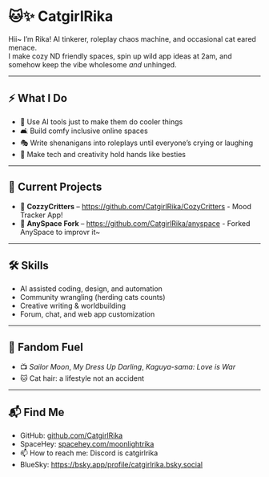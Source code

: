 # 🐱✨ CatgirlRika

Hii~ I’m Rika! AI tinkerer, roleplay chaos machine, and occasional cat eared menace.  
I make cozy ND friendly spaces, spin up wild app ideas at 2am, and somehow keep the vibe wholesome *and* unhinged.

---

## ⚡ What I Do
- 🤖 Use AI tools just to make them do cooler things
- 🛋 Build comfy inclusive online spaces
- 🎭 Write shenanigans into roleplays until everyone’s crying or laughing
- 🎨 Make tech and creativity hold hands like besties

---

## 📂 Current Projects
- 🐾 **CozzyCritters** – https://github.com/CatgirlRika/CozyCritters -  Mood Tracker App! 
- 🌌 **AnySpace Fork** – https://github.com/CatgirlRika/anyspace - Forked AnySpace to improvr it~

---

## 🛠 Skills
- AI assisted coding, design, and automation  
- Community wrangling (herding cats counts)  
- Creative writing & worldbuilding  
- Forum, chat, and web app customization  

---

## 💖 Fandom Fuel
- 📺 *Sailor Moon*, *My Dress Up Darling*, *Kaguya-sama: Love is War*  
- 🐱 Cat hair: a lifestyle not an accident  

---

## 📬 Find Me
- GitHub: [github.com/CatgirlRika]()  
- SpaceHey: [spacehey.com/moonlightrika]()  
- 📫 How to reach me: Discord is catgirlrika
- BlueSky: https://bsky.app/profile/catgirlrika.bsky.social

<!---
Rikaxnipah/Rikaxnipah is a ✨ special ✨ repository because its `README.md` (this file) appears on your GitHub profile.
You can click the Preview link to take a look at your changes.
--->
